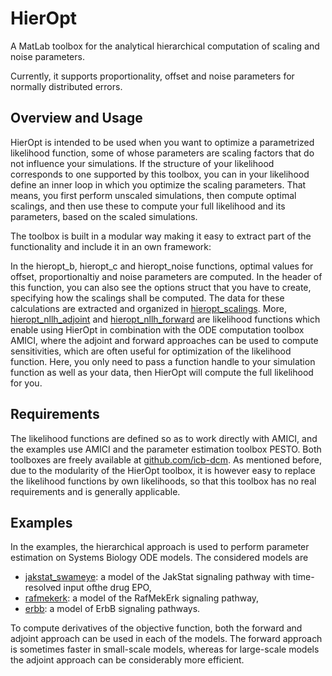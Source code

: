 # HierOpt

A MatLab toolbox for the analytical hierarchical computation of scaling and noise parameters. 

Currently, it supports proportionality, offset and noise parameters for normally distributed errors.

## Overview and Usage

HierOpt is intended to be used when you want to optimize a parametrized likelihood function, some of whose parameters are scaling factors that do not influence your simulations. If the structure of your likelihood corresponds to one supported by this toolbox, you can in your likelihood define an inner loop in which you optimize the scaling parameters. That means, you first perform unscaled simulations, then compute optimal scalings, and then use these to compute your full likelihood and its parameters, based on the scaled simulations.

The toolbox is built in a modular way making it easy to extract part of the functionality and include it in an own framework:

In the hieropt_b, hieropt_c and hieropt_noise functions, optimal values for offset, proportionaltiy and noise parameters are computed. In the header of this function, you can also see the options struct that you have to create, specifying how the scalings shall be computed. The data for these calculations are extracted and organized in [hieropt_scalings](hieropt_scalings.m). More, [hieropt_nllh_adjoint](hieropt_nllh_adjoint.m) and [hieropt_nllh_forward](hieropt_nllh_forward) are likelihood functions which enable using HierOpt in combination with the ODE computation toolbox AMICI, where the adjoint and forward approaches can be used to compute sensitivities, which are often useful for optimization of the likelihood function. Here, you only need to pass a function handle to your simulation function as well as your data, then HierOpt will compute the full likelihood for you.

## Requirements

The likelihood functions are defined so as to work directly with AMICI, and the examples use AMICI and the parameter estimation toolbox PESTO. Both toolboxes are freely available at [github.com/icb-dcm](https://github.com/icb-dcm).
As mentioned before, due to the modularity of the HierOpt toolbox, it is however easy to replace the likelihood functions by own likelihoods, so that this toolbox has no real requirements and is generally applicable.

## Examples

In the examples, the hierarchical approach is used to perform parameter estimation on Systems Biology ODE models. The considered models are

* [jakstat_swameye](examples/jakstat_swameye): a model of the JakStat signaling pathway with time-resolved input ofthe drug EPO,
* [rafmekerk](examples/rafmekerk): a model of the RafMekErk signaling pathway,
* [erbb](examples/erbb):  a model of ErbB signaling pathways.

To compute derivatives of the objective function, both the forward and adjoint approach can be used in each of the models. The forward approach is sometimes faster in small-scale models, whereas for large-scale models the adjoint approach can be considerably more efficient.